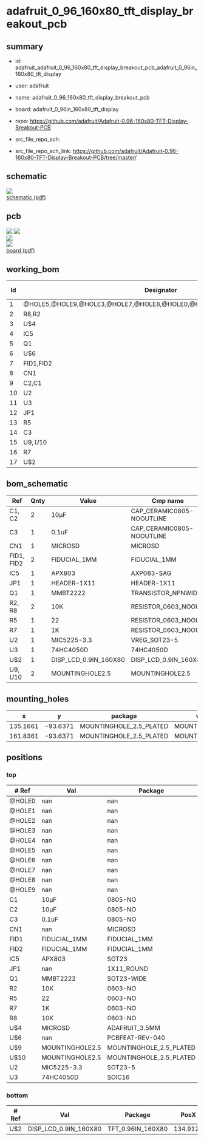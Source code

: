 # adafruit_0_96_160x80_tft_display_breakout_pcb
 
## summary 
* id: adafruit_adafruit_0_96_160x80_tft_display_breakout_pcb_adafruit_0_96in_160x80_tft_display
* user: adafruit
* name: adafruit_0_96_160x80_tft_display_breakout_pcb
* board: adafruit_0_96in_160x80_tft_display
* repo: https://github.com/adafruit/Adafruit-0.96-160x80-TFT-Display-Breakout-PCB



* src_file_repo_sch: 
* src_file_repo_sch_link: https://github.com/adafruit/Adafruit-0.96-160x80-TFT-Display-Breakout-PCB/tree/master/

## schematic  
![](working_schematic_600.png)  
[schematic (pdf)](working_schematic.pdf)  

## pcb  
![](working_3d_600.png) 
![](working_3d_front_600.png)  
![](working_3d_back_600.png)  
![](working_600.png)  
[board (pdf)](working.pdf)  

## working_bom
| Id | Designator | Footprint | Quantity | Designation | Supplier and ref |  | None | 
| --- | --- | --- | --- | --- | --- | --- | --- | 
| 1 | @HOLE5,@HOLE9,@HOLE3,@HOLE7,@HOLE8,@HOLE0,@HOLE2,@HOLE4,@HOLE1,@HOLE6 |  | 10 |  |  |  | [''] | 
| 2 | R8,R2 | 0603-NO | 2 | 10K |  |  | [''] | 
| 3 | U$4 | ADAFRUIT_3.5MM | 1 | MICROSD |  |  | [''] | 
| 4 | IC5 | SOT23 | 1 | APX803 |  |  | [''] | 
| 5 | Q1 | SOT23-WIDE | 1 | MMBT2222 |  |  | [''] | 
| 6 | U$6 | PCBFEAT-REV-040 | 1 |  |  |  | [''] | 
| 7 | FID1,FID2 | FIDUCIAL_1MM | 2 | FIDUCIAL_1MM |  |  | [''] | 
| 8 | CN1 | MICROSD | 1 |  |  |  | [''] | 
| 9 | C2,C1 | 0805-NO | 2 | 10µF |  |  | [''] | 
| 10 | U2 | SOT23-5 | 1 | MIC5225-3.3 |  |  | [''] | 
| 11 | U3 | SOIC16 | 1 | 74HC4050D |  |  | [''] | 
| 12 | JP1 | 1X11_ROUND | 1 |  |  |  | [''] | 
| 13 | R5 | 0603-NO | 1 | 22 |  |  | [''] | 
| 14 | C3 | 0805-NO | 1 | 0.1uF |  |  | [''] | 
| 15 | U$9,U$10 | MOUNTINGHOLE_2.5_PLATED | 2 | MOUNTINGHOLE2.5 |  |  | [''] | 
| 16 | R7 | 0603-NO | 1 | 1K |  |  | [''] | 
| 17 | U$2 | TFT_0.96IN_160X80 | 1 | DISP_LCD_0.9IN_160X80 |  |  | [''] | 


## bom_schematic
| Ref | Qnty | Value | Cmp name | Footprint | Description | Vendor | DNP | 
| --- | --- | --- | --- | --- | --- | --- | --- | 
| C1, C2 | 2 | 10µF | CAP_CERAMIC0805-NOOUTLINE | working:0805-NO |  |  |  | 
| C3 | 1 | 0.1uF | CAP_CERAMIC0805-NOOUTLINE | working:0805-NO |  |  |  | 
| CN1 | 1 | MICROSD | MICROSD | working:MICROSD |  |  |  | 
| FID1, FID2 | 2 | FIDUCIAL_1MM | FIDUCIAL_1MM | working:FIDUCIAL_1MM |  |  |  | 
| IC5 | 1 | APX803 | AXP083-SAG | working:SOT23 |  |  |  | 
| JP1 | 1 | HEADER-1X11 | HEADER-1X11 | working:1X11_ROUND |  |  |  | 
| Q1 | 1 | MMBT2222 | TRANSISTOR_NPNWIDE | working:SOT23-WIDE |  |  |  | 
| R2, R8 | 2 | 10K | RESISTOR_0603_NOOUT | working:0603-NO |  |  |  | 
| R5 | 1 | 22 | RESISTOR_0603_NOOUT | working:0603-NO |  |  |  | 
| R7 | 1 | 1K | RESISTOR_0603_NOOUT | working:0603-NO |  |  |  | 
| U2 | 1 | MIC5225-3.3 | VREG_SOT23-5 | working:SOT23-5 |  |  |  | 
| U3 | 1 | 74HC4050D | 74HC4050D | working:SOIC16 |  |  |  | 
| U$2 | 1 | DISP_LCD_0.9IN_160X80 | DISP_LCD_0.9IN_160X80 | working:TFT_0.96IN_160X80 |  |  |  | 
| U$9, U$10 | 2 | MOUNTINGHOLE2.5 | MOUNTINGHOLE2.5 | working:MOUNTINGHOLE_2.5_PLATED |  |  |  | 


## mounting_holes
| x | y | package | value | ref | size | 
| --- | --- | --- | --- | --- | --- | 
| 135.1661 | -93.6371 | MOUNTINGHOLE_2.5_PLATED | MOUNTINGHOLE2.5 | U$9 | m3 | 
| 161.8361 | -93.6371 | MOUNTINGHOLE_2.5_PLATED | MOUNTINGHOLE2.5 | U$10 | m3 | 


## positions
### top
| # Ref | Val | Package | PosX | PosY | Rot | Side | 
| --- | --- | --- | --- | --- | --- | --- | 
| @HOLE0 | nan | nan | 136.9441 | -96.1771 | 0.0 | top | 
| @HOLE1 | nan | nan | 136.0551 | -96.1771 | 0.0 | top | 
| @HOLE2 | nan | nan | 135.1661 | -96.1771 | 0.0 | top | 
| @HOLE3 | nan | nan | 134.2771 | -96.1771 | 0.0 | top | 
| @HOLE4 | nan | nan | 133.3881 | -96.1771 | 0.0 | top | 
| @HOLE5 | nan | nan | 163.6141 | -96.1771 | 0.0 | top | 
| @HOLE6 | nan | nan | 162.7251 | -96.1771 | 0.0 | top | 
| @HOLE7 | nan | nan | 161.8361 | -96.1771 | 0.0 | top | 
| @HOLE8 | nan | nan | 160.9471 | -96.1771 | 0.0 | top | 
| @HOLE9 | nan | nan | 160.0581 | -96.1771 | 0.0 | top | 
| C1 | 10µF | 0805-NO | 160.3121 | -106.8451 | 0.0 | top | 
| C2 | 10µF | 0805-NO | 161.4551 | -113.1951 | 180.0 | top | 
| C3 | 0.1uF | 0805-NO | 153.9621 | -98.9711 | 0.0 | top | 
| CN1 | nan | MICROSD | 148.5011 | -98.8441 | -90.0 | top | 
| FID1 | FIDUCIAL_1MM | FIDUCIAL_1MM | 134.1501 | -110.1471 | 0.0 | top | 
| FID2 | FIDUCIAL_1MM | FIDUCIAL_1MM | 145.1991 | -102.4001 | 0.0 | top | 
| IC5 | APX803 | SOT23 | 157.2641 | -111.9251 | -90.0 | top | 
| JP1 | nan | 1X11_ROUND | 148.5011 | -116.4971 | 180.0 | top | 
| Q1 | MMBT2222 | SOT23-WIDE | 161.3281 | -103.4161 | 180.0 | top | 
| R2 | 10K | 0603-NO | 153.9621 | -113.4491 | -90.0 | top | 
| R5 | 22 | 0603-NO | 158.7881 | -103.4161 | 90.0 | top | 
| R7 | 1K | 0603-NO | 161.4551 | -100.4951 | 0.0 | top | 
| R8 | 10K | 0603-NO | 159.2961 | -99.8601 | 90.0 | top | 
| U$4 | MICROSD | ADAFRUIT_3.5MM | 148.3741 | -100.2411 | 0.0 | top | 
| U$6 | nan | PCBFEAT-REV-040 | 162.8521 | -98.5901 | 0.0 | top | 
| U$9 | MOUNTINGHOLE2.5 | MOUNTINGHOLE_2.5_PLATED | 135.1661 | -93.6371 | 0.0 | top | 
| U$10 | MOUNTINGHOLE2.5 | MOUNTINGHOLE_2.5_PLATED | 161.8361 | -93.6371 | 0.0 | top | 
| U2 | MIC5225-3.3 | SOT23-5 | 160.5661 | -109.8931 | 0.0 | top | 
| U3 | 74HC4050D | SOIC16 | 154.2161 | -105.3211 | -90.0 | top | 

### bottom
| # Ref | Val | Package | PosX | PosY | Rot | Side | 
| --- | --- | --- | --- | --- | --- | --- | 
| U$2 | DISP_LCD_0.9IN_160X80 | TFT_0.96IN_160X80 | 134.9121 | -106.0831 | 90.0 | bottom | 

